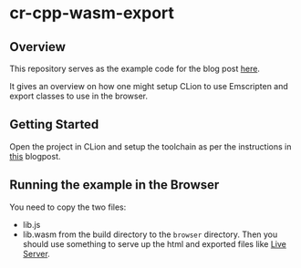 # cr-cpp-wasm-export

## Overview
This repository serves as the example code for the blog post [here](). 

It gives an overview on how one might setup CLion to use Emscripten and export classes to use in the browser.

## Getting Started
Open the project in CLion and setup the toolchain as per the instructions in [this]() blogpost.

## Running the example in the Browser
You need to copy the two files:
- lib.js
- lib.wasm
from the build directory to the `browser` directory. Then you should use something to serve up the html and exported files like [Live Server](https://marketplace.visualstudio.com/items?itemName=ritwickdey.LiveServer).